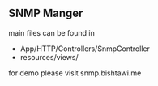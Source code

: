 ## SNMP Manger
main files can be found in 
- App/HTTP/Controllers/SnmpController
- resources/views/

for demo please visit snmp.bishtawi.me
